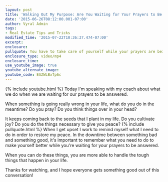 ```yaml
---
layout: post
title: 'Walking Out My Purpose: Are You Waiting for Your Prayers to Be Answered?'
date: '2015-06-26T08:12:00.001-07:00'
author: Vyral Admin
tags:
- Real Estate Tips and Tricks
modified_time: '2015-07-22T10:36:37.474-07:00'
excerpt:
enclosure:
pullquote: You have to take care of yourself while your prayers are being answered.
enclosure_type: video/mp4
enclosure_time:
use_youtube_image: true
youtube_alternate_image:
youtube_code: EAZWLBxTp6c
---
```

{% include youtube.html %}
Today I'm speaking with my coach about what we do when we are waiting for our prayers to be answered.

When something is going really wrong in your life, what do you do in the meantime? Do you pray? Do you think things over in your head?

It keeps coming back to the seeds that I plant in my life. Do you cultivate joy? Do you do the things necessary to give you peace?
{% include pullquote.html %}
When I get upset I work to remind myself what I need to do in order to restore my peace. In the downtime between something bad and something good, it's important to remember what you need to do to make yourself better while you're waiting for your prayers to be answered.

When you can do these things, you are more able to handle the tough things that happen in your life.

Thanks for watching, and I hope everyone gets something good out of this conversation!

